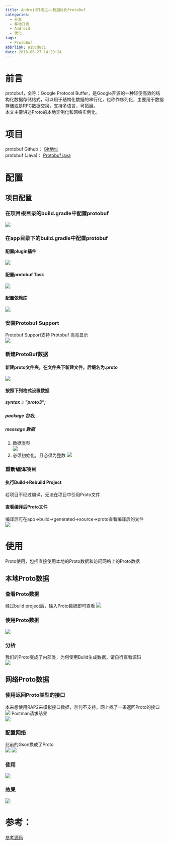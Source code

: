 ```yaml
---
title: Android开发之——数据优化ProtoBuf
categories:
  - 开发
  - 移动开发
  - Android
  - 优化
tags:
  - ProtoBuf
abbrlink: 91bcd8c1
date: 2018-06-27 14:29:24
---
```

# 前言
protobuf，全称：Google Protocol Buffer，是Google开源的一种轻便高效的结构化数据存储格式，可以用于结构化数据的串行化，也称作序列化，主要用于数据存储或是RPC数据交换，支持多语言，可拓展。   
本文主要讲述Proto的本地实例化和网络实例化。     
<!--more-->

# 项目
protobuf Github： [Git地址][1]    
protobuf (Java)： [Protobuf java][2]

# 配置
## 项目配置
###  在项目根目录的build.gradle中配置protobuf
![][3]  
### 在app目录下的build.gradle中配置protobuf
#### 配置plugin插件
![][4]    
#### 配置protobuf Task
![][5]  
#### 配置依赖库  
![][6]  

### 安装Protobuf Support
Protobuf Support支持 Protobuf 高亮显示  
![][7]  

### 新建ProtoBuf数据

#### 新建proto文件夹，在文件夹下新建文件，后缀名为.proto  
![][8]  

#### 按照下列格式设置数据
##### syntax = "proto3";
##### package 包名;
##### message 数据 
1. 数据类型  
	![][9]  
2. 必须初始化，且必须为整数
	![][10]  

### 重新编译项目
#### 执行Build->Rebuild Project 
若项目不经过编译，无法在项目中引用Proto文件
#### 查看编译后Proto文件 
编译后可在app->build->generated->source->proto查看编译后的文件   
![][11]

# 使用
Proto使用，包括直接使用本地的Proto数据和访问网络上的Proto数据 
## 本地Proto数据
### 查看Proto数据
经过build project后，输入Proto数据即可查看
![][12]  
### 使用Proto数据
![][13]
### 分析
我们的Proto变成了内部类，为何使用Build生成数据，请自行查看源码  
![][14]
## 网络Proto数据
### 使用返回Proto类型的接口
本来想使用RAP2来模拟接口数据，奈何不支持，网上找了一条返回Proto的接口
![][15] 
Postman请求结果  
![][16]  
### 配置网络
此前的Gson换成了Proto  
![][17] 
![][18]  
### 使用
![][19] 
### 效果  
![][20] 

# 参考：  
[参考源码][21] 


[1]: https://github.com/google/protobuf
[2]: https://github.com/google/protobuf/tree/master/java
[3]: https://raw.githubusercontent.com/PGzxc/images/master/blog-images/proto-pro-build-gradle.png
[4]: https://raw.githubusercontent.com/PGzxc/images/master/blog-images/proto-app-build-gradle.png
[5]: https://raw.githubusercontent.com/PGzxc/images/master/blog-images/proto-app-build-gradle-protoc.png
[6]: https://raw.githubusercontent.com/PGzxc/images/master/blog-images/proto-app-build-gradle-depend.png
[7]: https://raw.githubusercontent.com/PGzxc/images/master/blog-images/protobuf-support.png
[8]: https://raw.githubusercontent.com/PGzxc/images/master/blog-images/proto-new-file.png
[9]: https://raw.githubusercontent.com/PGzxc/images/master/blog-images/proto-data-type.png
[10]: https://raw.githubusercontent.com/PGzxc/images/master/blog-images/proto-data-error.png
[11]: https://raw.githubusercontent.com/PGzxc/images/master/blog-images/proto-generate.png
[12]: https://raw.githubusercontent.com/PGzxc/images/master/blog-images/proto-local-prefix.png
[13]: https://raw.githubusercontent.com/PGzxc/images/master/blog-images/proto-local-use.png
[14]: https://raw.githubusercontent.com/PGzxc/images/master/blog-images/proto-local-build.png
[15]: https://raw.githubusercontent.com/PGzxc/images/master/blog-images/proto-net-work.png
[16]: https://raw.githubusercontent.com/PGzxc/images/master/blog-images/proto-postman.png
[17]: https://raw.githubusercontent.com/PGzxc/images/master/blog-images/proto-net-retrofit.png
[18]: https://raw.githubusercontent.com/PGzxc/images/master/blog-images/proto-net-service.png
[19]: https://raw.githubusercontent.com/PGzxc/images/master/blog-images/proto-net-use.png
[20]: https://raw.githubusercontent.com/PGzxc/images/master/blog-images/proto.gif
[21]: https://github.com/PGzxc/Protobuf